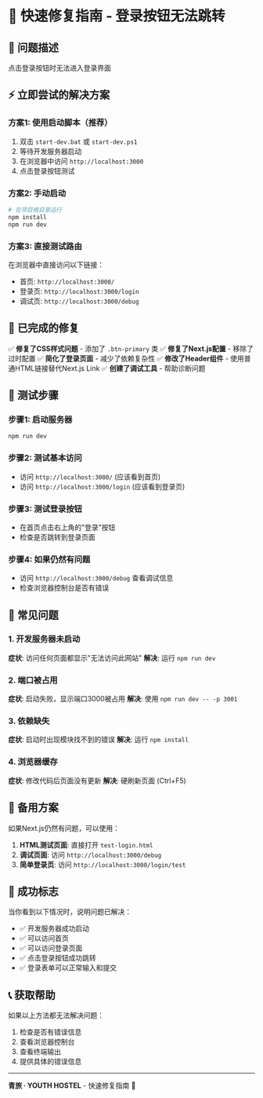 # 🚀 快速修复指南 - 登录按钮无法跳转

## 🎯 问题描述
点击登录按钮时无法进入登录界面

## ⚡ 立即尝试的解决方案

### 方案1: 使用启动脚本（推荐）
1. 双击 `start-dev.bat` 或 `start-dev.ps1`
2. 等待开发服务器启动
3. 在浏览器中访问 `http://localhost:3000`
4. 点击登录按钮测试

### 方案2: 手动启动
```bash
# 在项目根目录运行
npm install
npm run dev
```

### 方案3: 直接测试路由
在浏览器中直接访问以下链接：
- 首页: `http://localhost:3000/`
- 登录页: `http://localhost:3000/login`
- 调试页: `http://localhost:3000/debug`

## 🔧 已完成的修复

✅ **修复了CSS样式问题** - 添加了 `.btn-primary` 类
✅ **修复了Next.js配置** - 移除了过时配置
✅ **简化了登录页面** - 减少了依赖复杂性
✅ **修改了Header组件** - 使用普通HTML链接替代Next.js Link
✅ **创建了调试工具** - 帮助诊断问题

## 🧪 测试步骤

### 步骤1: 启动服务器
```bash
npm run dev
```

### 步骤2: 测试基本访问
- 访问 `http://localhost:3000/` (应该看到首页)
- 访问 `http://localhost:3000/login` (应该看到登录页)

### 步骤3: 测试登录按钮
- 在首页点击右上角的"登录"按钮
- 检查是否跳转到登录页面

### 步骤4: 如果仍然有问题
- 访问 `http://localhost:3000/debug` 查看调试信息
- 检查浏览器控制台是否有错误

## 🚨 常见问题

### 1. 开发服务器未启动
**症状**: 访问任何页面都显示"无法访问此网站"
**解决**: 运行 `npm run dev`

### 2. 端口被占用
**症状**: 启动失败，显示端口3000被占用
**解决**: 使用 `npm run dev -- -p 3001`

### 3. 依赖缺失
**症状**: 启动时出现模块找不到的错误
**解决**: 运行 `npm install`

### 4. 浏览器缓存
**症状**: 修改代码后页面没有更新
**解决**: 硬刷新页面 (Ctrl+F5)

## 📱 备用方案

如果Next.js仍然有问题，可以使用：

1. **HTML测试页面**: 直接打开 `test-login.html`
2. **调试页面**: 访问 `http://localhost:3000/debug`
3. **简单登录页**: 访问 `http://localhost:3000/login/test`

## 🎉 成功标志

当你看到以下情况时，说明问题已解决：

- ✅ 开发服务器成功启动
- ✅ 可以访问首页
- ✅ 可以访问登录页面
- ✅ 点击登录按钮成功跳转
- ✅ 登录表单可以正常输入和提交

## 📞 获取帮助

如果以上方法都无法解决问题：

1. 检查是否有错误信息
2. 查看浏览器控制台
3. 查看终端输出
4. 提供具体的错误信息

---

**青旅 · YOUTH HOSTEL** - 快速修复指南 🚀














